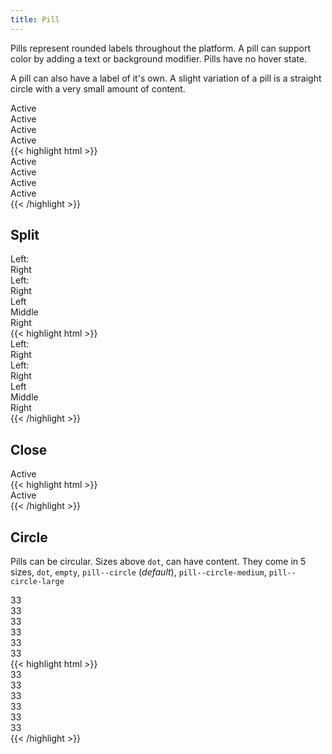 ```yaml
---
title: Pill
---
```


Pills represent rounded labels throughout the platform.
A pill can support color by adding a text or background modifier.
Pills have no hover state.

A pill can also have a label of it's own.
A slight variation of a pill is a straight circle with a very small amount of content.

<div class="pill">
  Active
</div>
<div class="pill text-white background-navy">
  Active
</div>
<div class="pill text-white background-skyblue">
  Active
</div>
<div class="pill text-white background-salmon">
  Active
</div>

<div class="mt-3 mb-4">
{{< highlight html >}}
<div class="pill">
  Active
</div>
<div class="pill text-white background-navy">
  Active
</div>
<div class="pill text-white background-skyblue">
  Active
</div>
<div class="pill text-white background-salmon">
  Active
</div>
{{< /highlight >}}
</div>


## Split

<div class="pill pill--split">
  <div class="pill__label">Left:</div>
  <div class="pill__content">Right</div>
</div>
<div class="pill pill--split text-white background-peach">
  <div class="pill__label text-brown">Left:</div>
  <div class="pill__content">Right</div>
</div>
<div class="pill pill--split text-white background-navy">
  <div class="pill__content background-salmon">Left</div>
  <div class="pill__content background-olive">Middle</div>
  <div class="pill__content background-skyblue">Right</div>
</div>

<div class="mt-3 mb-4">
{{< highlight html >}}
<div class="pill pill--split">
  <div class="pill__label">Left:</div>
  <div class="pill__content">Right</div>
</div>
<div class="pill pill--split text-white background-peach">
  <div class="pill__label text-brown">Left:</div>
  <div class="pill__content">Right</div>
</div>
<div class="pill pill--split text-white background-navy">
  <div class="pill__content background-salmon">Left</div>
  <div class="pill__content background-olive">Middle</div>
  <div class="pill__content background-skyblue">Right</div>
</div>
{{< /highlight >}}
</div>


## Close

<div class="pill">
 <div class="pill__close"><i class="pi-times-solid text-salmon"></i></div>
  Active
</div>

<div class="mt-3 mb-4">
{{< highlight html >}}
<div class="pill">
 <div class="pill__close"><i class="pi-times-solid text-salmon"></i></div>
  Active
</div>
{{< /highlight >}}
</div>


## Circle

Pills can be circular. Sizes above `dot`, can have content. They come in 5 sizes, `dot`, `empty`, `pill--circle` (_default_), `pill--circle-medium`, `pill--circle-large`

<div class="pill pill--circle-empty-dot negative"></div>
<div class="pill pill--circle-empty-dot positive"></div>
<div class="pill pill--circle-empty negative"></div>
<div class="pill pill--circle-empty positive"></div>
<div class="pill pill--circle">
  33
</div>
<div class="pill pill--circle text-white background-salmon">
  33
</div>
<div class="pill pill--circle-medium">
  33
</div>
<div class="pill pill--circle-medium text-white background-salmon">
  33
</div>
<div class="pill pill--circle-large">
  33
</div>
<div class="pill pill--circle-large text-white background-salmon">
  33
</div>

<div class="mt-3 mb-4">
{{< highlight html >}}
<div class="pill pill--circle-empty-dot negative"></div>
<div class="pill pill--circle-empty-dot positive"></div>
<div class="pill pill--circle-empty negative"></div>
<div class="pill pill--circle-empty positive"></div>
<div class="pill pill--circle">
  33
</div>
<div class="pill pill--circle text-white background-salmon">
  33
</div>
<div class="pill pill--circle-medium">
  33
</div>
<div class="pill pill--circle-medium text-white background-salmon">
  33
</div>
<div class="pill pill--circle-large">
  33
</div>
<div class="pill pill--circle-large text-white background-salmon">
  33
</div>
{{< /highlight >}}
</div>
